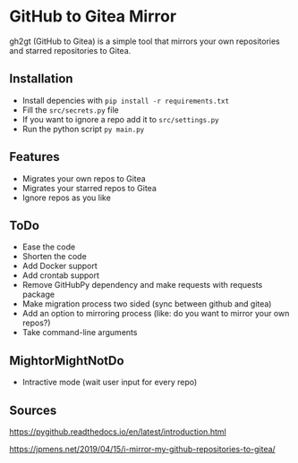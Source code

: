 # GitHub to Gitea Mirror

gh2gt (GitHub to Gitea) is a simple tool that mirrors your own repositories and starred repositories to Gitea.

## Installation

- Install depencies with `pip install -r requirements.txt`
- Fill the `src/secrets.py` file
- If you want to ignore a repo add it to `src/settings.py`
- Run the python script `py main.py`

## Features

- Migrates your own repos to Gitea
- Migrates your starred repos to Gitea
- Ignore repos as you like

## ToDo

- Ease the code
- Shorten the code
- Add Docker support
- Add crontab support
- Remove GitHubPy dependency and make requests with requests package
- Make migration process two sided (sync between github and gitea)
- Add an option to mirroring process (like: do you want to mirror your own repos?)
- Take command-line arguments

## MightorMightNotDo

- Intractive mode (wait user input for every repo)

## Sources

<https://pygithub.readthedocs.io/en/latest/introduction.html>

<https://jpmens.net/2019/04/15/i-mirror-my-github-repositories-to-gitea/>
